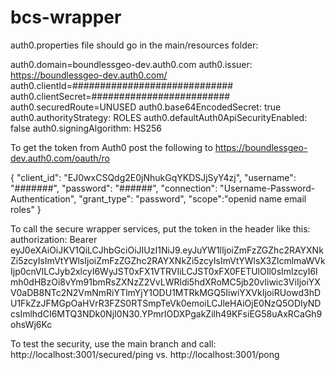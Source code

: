 # bcs-wrapper

auth0.properties file should go in the main/resources folder:

auth0.domain=boundlessgeo-dev.auth0.com
auth0.issuer: https://boundlessgeo-dev.auth0.com/
auth0.clientId=#############################
auth0.clientSecret=#########################
auth0.securedRoute=UNUSED
auth0.base64EncodedSecret: true
auth0.authorityStrategy: ROLES
auth0.defaultAuth0ApiSecurityEnabled: false
auth0.signingAlgorithm: HS256

To get the token from Auth0 post the following to https://boundlessgeo-dev.auth0.com/oauth/ro

{
  "client_id":  "EJ0wxCSQdg2E0jNhukGqYKDSJjSyY4zj", 
  "username":  "#######",
  "password":    "######",
  "connection":   "Username-Password-Authentication",
  "grant_type":  "password",
  "scope":"openid name email roles"
}

To call the secure wrapper services, put the token in the header like this:
authorization: Bearer eyJ0eXAiOiJKV1QiLCJhbGciOiJIUzI1NiJ9.eyJuYW1lIjoiZmFzZGZhc2RAYXNkZi5zcyIsImVtYWlsIjoiZmFzZGZhc2RAYXNkZi5zcyIsImVtYWlsX3ZlcmlmaWVkIjp0cnVlLCJyb2xlcyI6WyJST0xFX1VTRVIiLCJST0xFX0FETUlOIl0sImlzcyI6Imh0dHBzOi8vYm91bmRsZXNzZ2VvLWRldi5hdXRoMC5jb20vIiwic3ViIjoiYXV0aDB8NTc2N2VmNmRiYTlmYjY1ODU1MTRkMGQ5IiwiYXVkIjoiRUowd3hDU1FkZzJFMGpOaHVrR3FZS0RTSmpTeVk0emoiLCJleHAiOjE0NzQ5ODIyNDcsImlhdCI6MTQ3NDk0NjI0N30.YPmrlODXPgakZilh49KFsiEG58uAxRCaGh9ohsWj6Kc

To test the security, use the main branch and call:
http://localhost:3001/secured/ping
vs.
http://localhost:3001/pong

